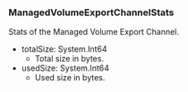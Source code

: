 ### ManagedVolumeExportChannelStats
Stats of the Managed Volume Export Channel.

- totalSize: System.Int64
  - Total size in bytes.
- usedSize: System.Int64
  - Used size in bytes.
